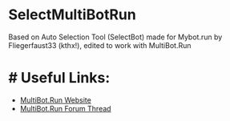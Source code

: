 # SelectMultiBotRun
Based on Auto Selection Tool (SelectBot) made for Mybot.run by Fliegerfaust33 (kthx!), 
edited to work with MultiBot.Run

# # Useful Links: 
* [MultiBot.Run Website](https://www.multibot.run)
* [MultiBot.Run Forum Thread](https://forum.multibot.run/index.php?threads/multibotrun-selectmultibotrun-v1-0-3.44/)
